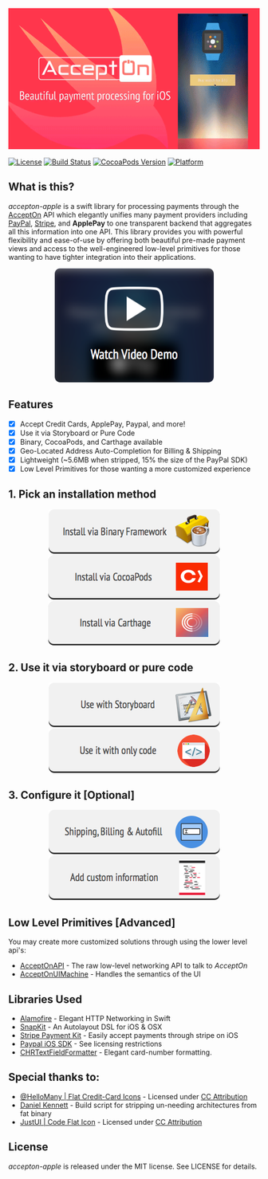 <div style='text-align: center'>
  <img src='./header.gif' />
</div>

[![License](http://img.shields.io/badge/license-MIT-green.svg?style=flat)](https://github.com/sotownsend/accepton-apple/blob/master/LICENSE)
[![Build Status](https://travis-ci.org/sotownsend/Pully.svg?branch=master)](https://travis-ci.org/sotownsend/)
[![CocoaPods Version](https://img.shields.io/cocoapods/v/accepton.svg)](https://img.shields.io/cocoapods/v/accepton-apple.svg)
[![Platform](https://img.shields.io/badge/Platforms-ios%20%7C%20osx%20%7C%20watchos%20%7C%20tvos-ff69b4.svg)](https://developer.apple.com)

## What is this?
*accepton-apple* is a swift library for processing payments through the [AcceptOn](http://accepton.com) API which elegantly unifies many payment providers including [PayPal](http://paypal.com), [Stripe](http://stripe.com), and **ApplePay** to one transparent backend that aggregates all this information into one API.  This library provides you with powerful flexibility and ease-of-use by offering both beautiful pre-made payment views and access to the well-engineered low-level primitives for those wanting to have tighter integration into their applications.

<a href='https://www.dropbox.com/s/3k0psggc1cvtipl/App%20Preview%20%28With%20Titles%29.mp4?dl=0'>
<div style='text-align: center'>
  <img src='./docs/images/play_video_demo.png' />
</div>
</a>

## Features
  - [x] Accept Credit Cards, ApplePay, Paypal, and more!
  - [x] Use it via Storyboard or Pure Code
  - [x] Binary, CocoaPods, and Carthage available
  - [x] Geo-Located Address Auto-Completion for Billing & Shipping
  - [x] Lightweight (~5.6MB when stripped, 15% the size of the PayPal SDK)
  - [x] Low Level Primitives for those wanting a more customized experience

## 1. Pick an installation method
<a href='./docs/install/binary.md'>
<div style='text-align: center'>
  <img src='./docs/images/install_by_binary_framework_button.png' />
</div>
</a>

<a href='./docs/install/cocoapods.md'>
<div style='text-align: center'>
  <img src='./docs/images/install_by_cocoapods_button.png' />
</div>
</a>

<a href='./docs/install/carthage.md'>
<div style='text-align: center'>
  <img src='./docs/images/install_by_carthage_button.png' />
</div>
</a>

## 2. Use it via storyboard or pure code
<a href='./docs/use/use_with_storyboard.md'>
<div style='text-align: center'>
  <img src='./docs/images/use_with_storyboard.png' />
</div>
</a>

<a href='./docs/use/use_with_only_code.md'>
<div style='text-align: center'>
  <img src='./docs/images/use_with_only_code.png' />
</div>
</a>

## 3. Configure it [Optional]
<a href='./docs/configure/billing_shipping_autofill_hints.md'>
<div style='text-align: center'>
  <img src='./docs/images/autofill_hints.png' />
</div>
</a>

<a href='./docs/configure/add_custom_information.md'>
<div style='text-align: center'>
  <img src='./docs/images/add_custom_information.png' />
</div>
</a>

## Low Level Primitives [Advanced]
You may create more customized solutions through using the lower level api's:

  * [AcceptOnAPI](./docs/AcceptOnAPI.md) - The raw low-level networking API to talk to *AcceptOn*
  * [AcceptOnUIMachine](./docs/AcceptOnUIMachine.md) - Handles the semantics of the UI

## Libraries Used
  * [Alamofire](https://github.com/Alamofire/Alamofire/) - Elegant HTTP Networking in Swift
  * [SnapKit](http://snapkit.io) - An Autolayout DSL for iOS & OSX
  * [Stripe Payment Kit](https://github.com/stripe/PaymentKit) - Easily accept payments through stripe on iOS
  * [Paypal iOS SDK](https://github.com/paypal/PayPal-iOS-SDK) - See licensing restrictions
  * [CHRTextFieldFormatter](https://github.com/chebur/CHRTextFieldFormatter) - Elegant card-number formatting.

## Special thanks to:
  * [@HelloMany | Flat Credit-Card Icons](https://www.iconfinder.com/HelloMany) - Licensed under [CC Attribution](http://creativecommons.org/licenses/by/2.5/)
  * [Daniel Kennett](http://ikennd.ac/blog/2015/02/stripping-unwanted-architectures-from-dynamic-libraries-in-xcode/) - Build script for stripping un-needing architectures from fat binary
  * [JustUI | Code Flat Icon](https://www.iconfinder.com/justui) - Licensed under [CC Attribution](http://creativecommons.org/licenses/by/3.0/)

## License
*accepton-apple* is released under the MIT license. See LICENSE for details.
